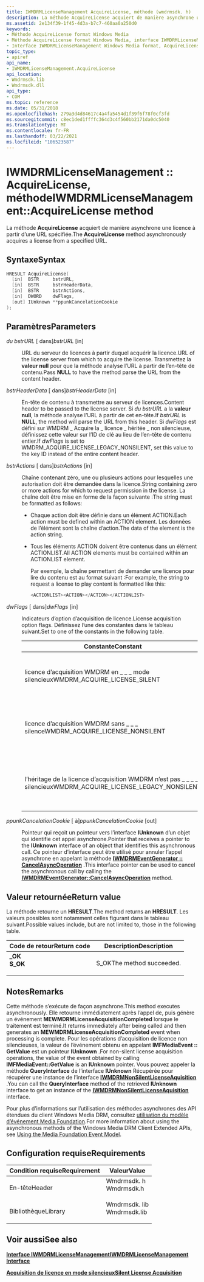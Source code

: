 ```yaml
---
title: IWMDRMLicenseManagement AcquireLicense, méthode (wmdrmsdk. h)
description: La méthode AcquireLicense acquiert de manière asynchrone une licence à partir d’une URL spécifiée.
ms.assetid: 2e134f39-1f45-4d3a-b7c7-460aa0a250d0
keywords:
- Méthode AcquireLicense format Windows Media
- Méthode AcquireLicense format Windows Media, interface IWMDRMLicenseManagement
- Interface IWMDRMLicenseManagement Windows Media format, AcquireLicense, méthode
topic_type:
- apiref
api_name:
- IWMDRMLicenseManagement.AcquireLicense
api_location:
- Wmdrmsdk.lib
- Wmdrmsdk.dll
api_type:
- COM
ms.topic: reference
ms.date: 05/31/2018
ms.openlocfilehash: 279a3d4d84617c4a4fa5454d1f39f6f78f0cf3fd
ms.sourcegitcommit: c8ec1ded1ffffc364d3c4f560bb2171da0dc5040
ms.translationtype: MT
ms.contentlocale: fr-FR
ms.lasthandoff: 03/22/2021
ms.locfileid: "106523587"
---
```

# <a name="iwmdrmlicensemanagementacquirelicense-method"></a><span data-ttu-id="3fc9a-106">IWMDRMLicenseManagement :: AcquireLicense, méthode</span><span class="sxs-lookup"><span data-stu-id="3fc9a-106">IWMDRMLicenseManagement::AcquireLicense method</span></span>

<span data-ttu-id="3fc9a-107">La méthode **AcquireLicense** acquiert de manière asynchrone une licence à partir d’une URL spécifiée.</span><span class="sxs-lookup"><span data-stu-id="3fc9a-107">The **AcquireLicense** method asynchronously acquires a license from a specified URL.</span></span>

## <a name="syntax"></a><span data-ttu-id="3fc9a-108">Syntaxe</span><span class="sxs-lookup"><span data-stu-id="3fc9a-108">Syntax</span></span>


```C++
HRESULT AcquireLicense(
  [in]  BSTR     bstrURL,
  [in]  BSTR     bstrHeaderData,
  [in]  BSTR     bstrActions,
  [in]  DWORD    dwFlags,
  [out] IUnknown **ppunkCancelationCookie
);
```



## <a name="parameters"></a><span data-ttu-id="3fc9a-109">Paramètres</span><span class="sxs-lookup"><span data-stu-id="3fc9a-109">Parameters</span></span>

<dl> <dt>

<span data-ttu-id="3fc9a-110">*du bstrURL* \[ dans\]</span><span class="sxs-lookup"><span data-stu-id="3fc9a-110">*bstrURL* \[in\]</span></span>
</dt> <dd>

<span data-ttu-id="3fc9a-111">URL du serveur de licences à partir duquel acquérir la licence.</span><span class="sxs-lookup"><span data-stu-id="3fc9a-111">URL of the license server from which to acquire the license.</span></span> <span data-ttu-id="3fc9a-112">Transmettez la **valeur null** pour que la méthode analyse l’URL à partir de l’en-tête de contenu.</span><span class="sxs-lookup"><span data-stu-id="3fc9a-112">Pass **NULL** to have the method parse the URL from the content header.</span></span>

</dd> <dt>

<span data-ttu-id="3fc9a-113">*bstrHeaderData* \[ dans\]</span><span class="sxs-lookup"><span data-stu-id="3fc9a-113">*bstrHeaderData* \[in\]</span></span>
</dt> <dd>

<span data-ttu-id="3fc9a-114">En-tête de contenu à transmettre au serveur de licences.</span><span class="sxs-lookup"><span data-stu-id="3fc9a-114">Content header to be passed to the license server.</span></span> <span data-ttu-id="3fc9a-115">Si *du bstrURL* a la **valeur null**, la méthode analyse l’URL à partir de cet en-tête.</span><span class="sxs-lookup"><span data-stu-id="3fc9a-115">If *bstrURL* is **NULL**, the method will parse the URL from this header.</span></span> <span data-ttu-id="3fc9a-116">Si *dwFlags* est défini sur WMDRM \_ Acquire la \_ licence \_ héritée \_ non silencieuse, définissez cette valeur sur l’ID de clé au lieu de l’en-tête de contenu entier.</span><span class="sxs-lookup"><span data-stu-id="3fc9a-116">If *dwFlags* is set to WMDRM\_ACQUIRE\_LICENSE\_LEGACY\_NONSILENT, set this value to the key ID instead of the entire content header.</span></span>

</dd> <dt>

<span data-ttu-id="3fc9a-117">*bstrActions* \[ dans\]</span><span class="sxs-lookup"><span data-stu-id="3fc9a-117">*bstrActions* \[in\]</span></span>
</dt> <dd>

<span data-ttu-id="3fc9a-118">Chaîne contenant zéro, une ou plusieurs actions pour lesquelles une autorisation doit être demandée dans la licence.</span><span class="sxs-lookup"><span data-stu-id="3fc9a-118">String containing zero or more actions for which to request permission in the license.</span></span> <span data-ttu-id="3fc9a-119">La chaîne doit être mise en forme de la façon suivante :</span><span class="sxs-lookup"><span data-stu-id="3fc9a-119">The string must be formatted as follows:</span></span>

-   <span data-ttu-id="3fc9a-120">Chaque action doit être définie dans un élément ACTION.</span><span class="sxs-lookup"><span data-stu-id="3fc9a-120">Each action must be defined within an ACTION element.</span></span> <span data-ttu-id="3fc9a-121">Les données de l’élément sont la chaîne d’action.</span><span class="sxs-lookup"><span data-stu-id="3fc9a-121">The data of the element is the action string.</span></span>
-   <span data-ttu-id="3fc9a-122">Tous les éléments ACTION doivent être contenus dans un élément ACTIONLIST.</span><span class="sxs-lookup"><span data-stu-id="3fc9a-122">All ACTION elements must be contained within an ACTIONLIST element.</span></span>

    <span data-ttu-id="3fc9a-123">Par exemple, la chaîne permettant de demander une licence pour lire du contenu est au format suivant :</span><span class="sxs-lookup"><span data-stu-id="3fc9a-123">For example, the string to request a license to play content is formatted like this:</span></span>

    ```C++
    <ACTIONLIST><ACTION></ACTION></ACTIONLIST>
    ```

    

</dd> <dt>

<span data-ttu-id="3fc9a-124">*dwFlags* \[ dans\]</span><span class="sxs-lookup"><span data-stu-id="3fc9a-124">*dwFlags* \[in\]</span></span>
</dt> <dd>

<span data-ttu-id="3fc9a-125">Indicateurs d’option d’acquisition de licence.</span><span class="sxs-lookup"><span data-stu-id="3fc9a-125">License acquisition option flags.</span></span> <span data-ttu-id="3fc9a-126">Définissez l’une des constantes dans le tableau suivant.</span><span class="sxs-lookup"><span data-stu-id="3fc9a-126">Set to one of the constants in the following table.</span></span>



| <span data-ttu-id="3fc9a-127">Constante</span><span class="sxs-lookup"><span data-stu-id="3fc9a-127">Constant</span></span>                                   | <span data-ttu-id="3fc9a-128">Description</span><span class="sxs-lookup"><span data-stu-id="3fc9a-128">Description</span></span>                                                                                                              |
|--------------------------------------------|--------------------------------------------------------------------------------------------------------------------------|
| <span data-ttu-id="3fc9a-129">licence d’acquisition WMDRM en \_ \_ \_ mode silencieux</span><span class="sxs-lookup"><span data-stu-id="3fc9a-129">WMDRM\_ACQUIRE\_LICENSE\_SILENT</span></span>            | <span data-ttu-id="3fc9a-130">La licence sera émise directement sur Internet sans aucune confirmation de la part de l’application cliente.</span><span class="sxs-lookup"><span data-stu-id="3fc9a-130">The license will be issued directly over the Internet without any confirmation from the client application.</span></span>              |
| <span data-ttu-id="3fc9a-131">licence d’acquisition WMDRM sans \_ \_ \_ silence</span><span class="sxs-lookup"><span data-stu-id="3fc9a-131">WMDRM\_ACQUIRE\_LICENSE\_NONSILENT</span></span>         | <span data-ttu-id="3fc9a-132">Le sous-système DRM crée une demande de licence qui est renvoyée de manière asynchrone pour la publication sur le serveur de licences.</span><span class="sxs-lookup"><span data-stu-id="3fc9a-132">The DRM subsystem will create a license request which will be returned asynchronously for posting to the license server.</span></span> |
| <span data-ttu-id="3fc9a-133">l’héritage de la licence d’acquisition WMDRM n’est pas \_ \_ \_ \_ silencieux</span><span class="sxs-lookup"><span data-stu-id="3fc9a-133">WMDRM\_ACQUIRE\_LICENSE\_LEGACY\_NONSILENT</span></span> | <span data-ttu-id="3fc9a-134">Identique à la \_ licence d’acquisition WMDRM sans \_ \_ silence, sauf qu’une demande de licence DRM version 1 sera créée.</span><span class="sxs-lookup"><span data-stu-id="3fc9a-134">The same as WMDRM\_ACQUIRE\_LICENSE\_NONSILENT, except that a DRM version 1 license challenge will be created.</span></span>           |



 

</dd> <dt>

<span data-ttu-id="3fc9a-135">*ppunkCancelationCookie* \[ à\]</span><span class="sxs-lookup"><span data-stu-id="3fc9a-135">*ppunkCancelationCookie* \[out\]</span></span>
</dt> <dd>

<span data-ttu-id="3fc9a-136">Pointeur qui reçoit un pointeur vers l’interface **IUnknown** d’un objet qui identifie cet appel asynchrone.</span><span class="sxs-lookup"><span data-stu-id="3fc9a-136">Pointer that receives a pointer to the **IUnknown** interface of an object that identifies this asynchronous call.</span></span> <span data-ttu-id="3fc9a-137">Ce pointeur d’interface peut être utilisé pour annuler l’appel asynchrone en appelant la méthode [**IWMDRMEventGenerator :: CancelAsyncOperation**](iwmdrmeventgenerator-cancelasyncoperation.md) .</span><span class="sxs-lookup"><span data-stu-id="3fc9a-137">This interface pointer can be used to cancel the asynchronous call by calling the [**IWMDRMEventGenerator::CancelAsyncOperation**](iwmdrmeventgenerator-cancelasyncoperation.md) method.</span></span>

</dd> </dl>

## <a name="return-value"></a><span data-ttu-id="3fc9a-138">Valeur retournée</span><span class="sxs-lookup"><span data-stu-id="3fc9a-138">Return value</span></span>

<span data-ttu-id="3fc9a-139">La méthode retourne un **HRESULT**.</span><span class="sxs-lookup"><span data-stu-id="3fc9a-139">The method returns an **HRESULT**.</span></span> <span data-ttu-id="3fc9a-140">Les valeurs possibles sont notamment celles figurant dans le tableau suivant.</span><span class="sxs-lookup"><span data-stu-id="3fc9a-140">Possible values include, but are not limited to, those in the following table.</span></span>



| <span data-ttu-id="3fc9a-141">Code de retour</span><span class="sxs-lookup"><span data-stu-id="3fc9a-141">Return code</span></span>                                                                          | <span data-ttu-id="3fc9a-142">Description</span><span class="sxs-lookup"><span data-stu-id="3fc9a-142">Description</span></span>                      |
|--------------------------------------------------------------------------------------|----------------------------------|
| <dl> <span data-ttu-id="3fc9a-143"><dt>**\_OK**</dt></span><span class="sxs-lookup"><span data-stu-id="3fc9a-143"><dt>**S\_OK**</dt></span></span> </dl> | <span data-ttu-id="3fc9a-144">S_OK</span><span class="sxs-lookup"><span data-stu-id="3fc9a-144">The method succeeded.</span></span><br/> |



 

## <a name="remarks"></a><span data-ttu-id="3fc9a-145">Notes</span><span class="sxs-lookup"><span data-stu-id="3fc9a-145">Remarks</span></span>

<span data-ttu-id="3fc9a-146">Cette méthode s’exécute de façon asynchrone.</span><span class="sxs-lookup"><span data-stu-id="3fc9a-146">This method executes asynchronously.</span></span> <span data-ttu-id="3fc9a-147">Elle retourne immédiatement après l’appel de, puis génère un événement **MEWMDRMLicenseAcquisitionCompleted** lorsque le traitement est terminé.</span><span class="sxs-lookup"><span data-stu-id="3fc9a-147">It returns immediately after being called and then generates an **MEWMDRMLicenseAcquisitionCompleted** event when processing is complete.</span></span> <span data-ttu-id="3fc9a-148">Pour les opérations d’acquisition de licence non silencieuses, la valeur de l’événement obtenu en appelant **IMFMediaEvent :: GetValue** est un pointeur **IUnknown** .</span><span class="sxs-lookup"><span data-stu-id="3fc9a-148">For non-silent license acquisition operations, the value of the event obtained by calling **IMFMediaEvent::GetValue** is an **IUnknown** pointer.</span></span> <span data-ttu-id="3fc9a-149">Vous pouvez appeler la méthode **QueryInterface** de l’interface **IUnknown** Récupérée pour récupérer une instance de l’interface [**IWMDRMNonSilentLicenseAquisition**](iwmdrmnonsilentlicenseaquisition.md) .</span><span class="sxs-lookup"><span data-stu-id="3fc9a-149">You can call the **QueryInterface** method of the retrieved **IUnknown** interface to get an instance of the [**IWMDRMNonSilentLicenseAquisition**](iwmdrmnonsilentlicenseaquisition.md) interface.</span></span>

<span data-ttu-id="3fc9a-150">Pour plus d’informations sur l’utilisation des méthodes asynchrones des API étendues du client Windows Media DRM, consultez [utilisation du modèle d’événement Media Foundation](using-the-media-foundation-model.md).</span><span class="sxs-lookup"><span data-stu-id="3fc9a-150">For more information about using the asynchronous methods of the Windows Media DRM Client Extended APIs, see [Using the Media Foundation Event Model](using-the-media-foundation-model.md).</span></span>

## <a name="requirements"></a><span data-ttu-id="3fc9a-151">Configuration requise</span><span class="sxs-lookup"><span data-stu-id="3fc9a-151">Requirements</span></span>



| <span data-ttu-id="3fc9a-152">Condition requise</span><span class="sxs-lookup"><span data-stu-id="3fc9a-152">Requirement</span></span> | <span data-ttu-id="3fc9a-153">Valeur</span><span class="sxs-lookup"><span data-stu-id="3fc9a-153">Value</span></span> |
|--------------------|-----------------------------------------------------------------------------------------|
| <span data-ttu-id="3fc9a-154">En-tête</span><span class="sxs-lookup"><span data-stu-id="3fc9a-154">Header</span></span><br/>  | <dl> <span data-ttu-id="3fc9a-155"><dt>Wmdrmsdk. h</dt></span><span class="sxs-lookup"><span data-stu-id="3fc9a-155"><dt>Wmdrmsdk.h</dt></span></span> </dl>   |
| <span data-ttu-id="3fc9a-156">Bibliothèque</span><span class="sxs-lookup"><span data-stu-id="3fc9a-156">Library</span></span><br/> | <dl> <span data-ttu-id="3fc9a-157"><dt>Wmdrmsdk. lib</dt></span><span class="sxs-lookup"><span data-stu-id="3fc9a-157"><dt>Wmdrmsdk.lib</dt></span></span> </dl> |



## <a name="see-also"></a><span data-ttu-id="3fc9a-158">Voir aussi</span><span class="sxs-lookup"><span data-stu-id="3fc9a-158">See also</span></span>

<dl> <dt>

[<span data-ttu-id="3fc9a-159">**Interface IWMDRMLicenseManagement**</span><span class="sxs-lookup"><span data-stu-id="3fc9a-159">**IWMDRMLicenseManagement Interface**</span></span>](iwmdrmlicensemanagement.md)
</dt> <dt>

[<span data-ttu-id="3fc9a-160">**Acquisition de licence en mode silencieux**</span><span class="sxs-lookup"><span data-stu-id="3fc9a-160">**Silent License Acquisition**</span></span>](silent-license-acquisition.md)
</dt> </dl>

 

 





